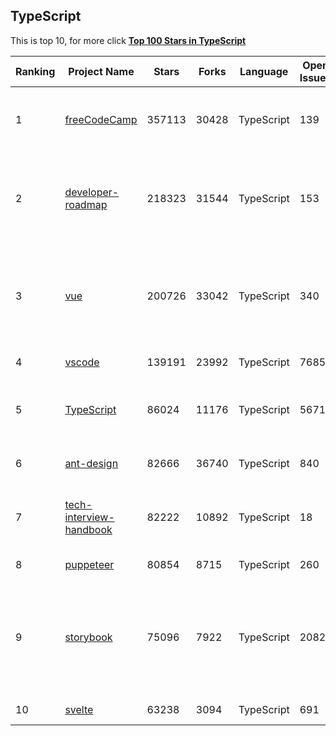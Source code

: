
## TypeScript

This is top 10, for more click **[Top 100 Stars in TypeScript](Top100/TypeScript.md)**

| Ranking | Project Name | Stars | Forks | Language | Open Issues | Description | Last Commit |
| ------- | ------------ | ----- | ----- | -------- | ----------- | ----------- | ----------- |
| 1 | [freeCodeCamp](https://github.com/freeCodeCamp/freeCodeCamp) | 357113 | 30428 | TypeScript | 139 | freeCodeCamp.org's open-source codebase and curriculum. Learn to code for free. | 2022-11-17T02:10:11Z |
| 2 | [developer-roadmap](https://github.com/kamranahmedse/developer-roadmap) | 218323 | 31544 | TypeScript | 153 | Interactive roadmaps, guides and other educational content to help developers grow in their careers. | 2022-11-16T19:21:21Z |
| 3 | [vue](https://github.com/vuejs/vue) | 200726 | 33042 | TypeScript | 340 | 🖖 Vue.js is a progressive, incrementally-adoptable JavaScript framework for building UI on the web. | 2022-11-14T14:36:00Z |
| 4 | [vscode](https://github.com/microsoft/vscode) | 139191 | 23992 | TypeScript | 7685 | Visual Studio Code | 2022-11-17T02:39:37Z |
| 5 | [TypeScript](https://github.com/microsoft/TypeScript) | 86024 | 11176 | TypeScript | 5671 | TypeScript is a superset of JavaScript that compiles to clean JavaScript output. | 2022-11-17T02:56:03Z |
| 6 | [ant-design](https://github.com/ant-design/ant-design) | 82666 | 36740 | TypeScript | 840 | An enterprise-class UI design language and React UI library | 2022-11-17T02:46:16Z |
| 7 | [tech-interview-handbook](https://github.com/yangshun/tech-interview-handbook) | 82222 | 10892 | TypeScript | 18 | 💯 Curated coding interview preparation materials for busy software engineers | 2022-11-10T06:00:22Z |
| 8 | [puppeteer](https://github.com/puppeteer/puppeteer) | 80854 | 8715 | TypeScript | 260 | Headless Chrome Node.js API | 2022-11-16T15:49:06Z |
| 9 | [storybook](https://github.com/storybookjs/storybook) | 75096 | 7922 | TypeScript | 2082 | Storybook is a frontend workshop for building UI components and pages in isolation. Made for UI development, testing, and documentation.  | 2022-11-17T00:36:47Z |
| 10 | [svelte](https://github.com/sveltejs/svelte) | 63238 | 3094 | TypeScript | 691 | Cybernetically enhanced web apps | 2022-11-16T10:41:46Z |

